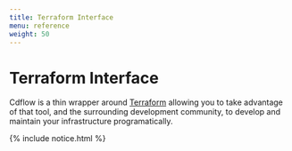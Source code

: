 ```yaml
---
title: Terraform Interface
menu: reference
weight: 50
---
```


# Terraform Interface

Cdflow is a thin wrapper around [Terraform](https://www.terraform.io/) allowing you to take advantage of that tool, and the surrounding development community, to develop and maintain your infrastructure programatically.

{% include notice.html %}
